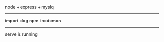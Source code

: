node + express + myslq

----------------------------
import blog
npm i
nodemon 


----------------------------
serve is running




